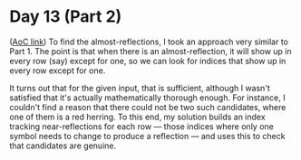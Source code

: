 # Day 13 (Part 2)
([AoC link](https://adventofcode.com/2023/day/13))
To find the almost-reflections, I took an approach very similar to Part 1. The point is that when there is an almost-reflection, it will show up in every row (say) except for one, so we can look for indices that show up in every row except for one.

It turns out that for the given input, that is sufficient, although I wasn't satisfied that it's actually mathematically thorough enough. For instance, I couldn't find a reason that there could not be two such candidates, where one of them is a red herring. To this end, my solution builds an index tracking near-reflections for each row — those indices where only one symbol needs to change to produce a reflection — and uses this to check that candidates are genuine.